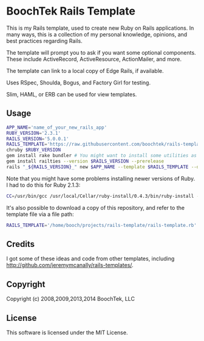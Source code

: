 BoochTek Rails Template
=======================

This is my Rails template, used to create new Ruby on Rails applications.
In many ways, this is a collection of my personal knowledge, opinions, and best practices regarding Rails.

The template will prompt you to ask if you want some optional components.
These include ActiveRecord, ActiveResource, ActionMailer, and more.

The template can link to a local copy of Edge Rails, if available.

Uses RSpec, Shoulda, Bogus, and Factory Girl for testing.

Slim, HAML, or ERB can be used for view templates.


Usage
-----

~~~ bash
APP_NAME='name_of_your_new_rails_app'
RUBY_VERSION='2.3.1'
RAILS_VERSION='5.0.0.1'
RAILS_TEMPLATE='https://raw.githubusercontent.com/boochtek/rails-template/master/rails-template.rb'
chruby $RUBY_VERSION
gem install rake bundler # You might want to install some utilities as well, such as pry, awesome_print, hirb, and wirble.
gem install railties --version $RAILS_VERSION --prerelease
rails "_${RAILS_VERSION}_" new $APP_NAME --template $RAILS_TEMPLATE --database=postgresql --skip-test-unit
~~~

Note that you might have some problems installing newer versions of Ruby.
I had to do this for Ruby 2.1.3:

~~~ bash
CC=/usr/bin/gcc /usr/local/Cellar/ruby-install/0.4.3/bin/ruby-install --md5 02b7da3bb06037c777ca52e1194efccb ruby 2.1.3
~~~

It's also possible to download a copy of this repository, and refer to the template file via a file path:

~~~ bash
RAILS_TEMPLATE='/home/booch/projects/rails-template/rails-template.rb'
~~~


Credits
-------

I got some of these ideas and code from other templates, including http://github.com/jeremymcanally/rails-templates/.


Copyright
---------

Copyright (c) 2008,2009,2013,2014 BoochTek, LLC


License
-------

This software is licensed under the MIT License.
